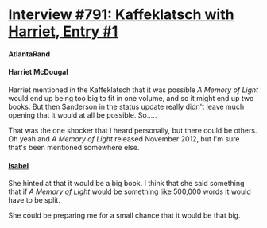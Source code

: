 # [Interview #791: Kaffeklatsch with Harriet, Entry #1](https://www.theoryland.com/intvmain.php?i=791#1)

#### AtlantaRand

#### Harriet McDougal

Harriet mentioned in the Kaffeklatsch that it was possible
*A Memory of Light*
would end up being too big to fit in one volume, and so it might end up two books. But then Sanderson in the status update really didn't leave much opening that it would at all be possible. So.....

That was the one shocker that I heard personally, but there could be others. Oh yeah and
*A Memory of Light*
released November 2012, but I'm sure that's been mentioned somewhere else.

#### [Isabel](http://www.theoryland.com/vbulletin/showthread.php?p=147650#poststop)

She hinted at that it would be a big book. I think that she said something that if
*A Memory of Light*
would be something like 500,000 words it would have to be split.

She could be preparing me for a small chance that it would be that big.

